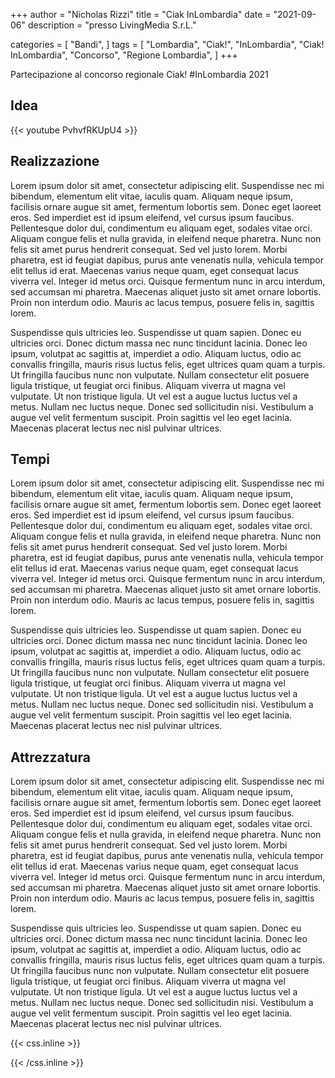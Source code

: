+++
author = "Nicholas Rizzi"
title = "Ciak InLombardia"
date = "2021-09-06"
description = "presso LivingMedia S.r.L."

categories = [
    "Bandi",
]
tags = [
    "Lombardia",
    "Ciak!",
    "InLombardia",
    "Ciak! InLombardia",
    "Concorso",
    "Regione Lombardia",
]
+++

Partecipazione al concorso regionale Ciak! #InLombardia 2021

## Idea

{{< youtube PvhvfRKUpU4 >}}

## Realizzazione

Lorem ipsum dolor sit amet, consectetur adipiscing elit. Suspendisse nec mi bibendum, elementum elit vitae, iaculis quam. Aliquam neque ipsum, facilisis ornare augue sit amet, fermentum lobortis sem. Donec eget laoreet eros. Sed imperdiet est id ipsum eleifend, vel cursus ipsum faucibus. Pellentesque dolor dui, condimentum eu aliquam eget, sodales vitae orci. Aliquam congue felis et nulla gravida, in eleifend neque pharetra. Nunc non felis sit amet purus hendrerit consequat. Sed vel justo lorem. Morbi pharetra, est id feugiat dapibus, purus ante venenatis nulla, vehicula tempor elit tellus id erat. Maecenas varius neque quam, eget consequat lacus viverra vel. Integer id metus orci. Quisque fermentum nunc in arcu interdum, sed accumsan mi pharetra. Maecenas aliquet justo sit amet ornare lobortis. Proin non interdum odio. Mauris ac lacus tempus, posuere felis in, sagittis lorem.

Suspendisse quis ultricies leo. Suspendisse ut quam sapien. Donec eu ultricies orci. Donec dictum massa nec nunc tincidunt lacinia. Donec leo ipsum, volutpat ac sagittis at, imperdiet a odio. Aliquam luctus, odio ac convallis fringilla, mauris risus luctus felis, eget ultrices quam quam a turpis. Ut fringilla faucibus nunc non vulputate. Nullam consectetur elit posuere ligula tristique, ut feugiat orci finibus. Aliquam viverra ut magna vel vulputate. Ut non tristique ligula. Ut vel est a augue luctus luctus vel a metus. Nullam nec luctus neque. Donec sed sollicitudin nisi. Vestibulum a augue vel velit fermentum suscipit. Proin sagittis vel leo eget lacinia. Maecenas placerat lectus nec nisl pulvinar ultrices.

## Tempi

Lorem ipsum dolor sit amet, consectetur adipiscing elit. Suspendisse nec mi bibendum, elementum elit vitae, iaculis quam. Aliquam neque ipsum, facilisis ornare augue sit amet, fermentum lobortis sem. Donec eget laoreet eros. Sed imperdiet est id ipsum eleifend, vel cursus ipsum faucibus. Pellentesque dolor dui, condimentum eu aliquam eget, sodales vitae orci. Aliquam congue felis et nulla gravida, in eleifend neque pharetra. Nunc non felis sit amet purus hendrerit consequat. Sed vel justo lorem. Morbi pharetra, est id feugiat dapibus, purus ante venenatis nulla, vehicula tempor elit tellus id erat. Maecenas varius neque quam, eget consequat lacus viverra vel. Integer id metus orci. Quisque fermentum nunc in arcu interdum, sed accumsan mi pharetra. Maecenas aliquet justo sit amet ornare lobortis. Proin non interdum odio. Mauris ac lacus tempus, posuere felis in, sagittis lorem.

Suspendisse quis ultricies leo. Suspendisse ut quam sapien. Donec eu ultricies orci. Donec dictum massa nec nunc tincidunt lacinia. Donec leo ipsum, volutpat ac sagittis at, imperdiet a odio. Aliquam luctus, odio ac convallis fringilla, mauris risus luctus felis, eget ultrices quam quam a turpis. Ut fringilla faucibus nunc non vulputate. Nullam consectetur elit posuere ligula tristique, ut feugiat orci finibus. Aliquam viverra ut magna vel vulputate. Ut non tristique ligula. Ut vel est a augue luctus luctus vel a metus. Nullam nec luctus neque. Donec sed sollicitudin nisi. Vestibulum a augue vel velit fermentum suscipit. Proin sagittis vel leo eget lacinia. Maecenas placerat lectus nec nisl pulvinar ultrices.

## Attrezzatura

Lorem ipsum dolor sit amet, consectetur adipiscing elit. Suspendisse nec mi bibendum, elementum elit vitae, iaculis quam. Aliquam neque ipsum, facilisis ornare augue sit amet, fermentum lobortis sem. Donec eget laoreet eros. Sed imperdiet est id ipsum eleifend, vel cursus ipsum faucibus. Pellentesque dolor dui, condimentum eu aliquam eget, sodales vitae orci. Aliquam congue felis et nulla gravida, in eleifend neque pharetra. Nunc non felis sit amet purus hendrerit consequat. Sed vel justo lorem. Morbi pharetra, est id feugiat dapibus, purus ante venenatis nulla, vehicula tempor elit tellus id erat. Maecenas varius neque quam, eget consequat lacus viverra vel. Integer id metus orci. Quisque fermentum nunc in arcu interdum, sed accumsan mi pharetra. Maecenas aliquet justo sit amet ornare lobortis. Proin non interdum odio. Mauris ac lacus tempus, posuere felis in, sagittis lorem.

Suspendisse quis ultricies leo. Suspendisse ut quam sapien. Donec eu ultricies orci. Donec dictum massa nec nunc tincidunt lacinia. Donec leo ipsum, volutpat ac sagittis at, imperdiet a odio. Aliquam luctus, odio ac convallis fringilla, mauris risus luctus felis, eget ultrices quam quam a turpis. Ut fringilla faucibus nunc non vulputate. Nullam consectetur elit posuere ligula tristique, ut feugiat orci finibus. Aliquam viverra ut magna vel vulputate. Ut non tristique ligula. Ut vel est a augue luctus luctus vel a metus. Nullam nec luctus neque. Donec sed sollicitudin nisi. Vestibulum a augue vel velit fermentum suscipit. Proin sagittis vel leo eget lacinia. Maecenas placerat lectus nec nisl pulvinar ultrices.

{{< css.inline >}}
<style>
.canon { background: white; width: 100%; height: auto; }
</style>
{{< /css.inline >}}
